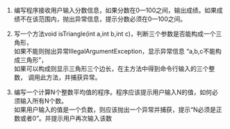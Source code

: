 1.  编写程序接收用户输入分数信息，如果分数在0—100之间，输出成绩。如果成绩不在该范围内，抛出异常信息，提示分数必须在0—100之间。    


2.  写一个方法void isTriangle(int a,int b,int c)，判断三个参数是否能构成一个三角形，     
如果不能则抛出异常IllegalArgumentException，显示异常信息 “a,b,c不能构成三角形”，    
如果可以构成则显示三角形三个边长，在主方法中得到命令行输入的三个整数， 调用此方法，并捕获异常。    


3.  编写一个计算N个整数平均值的程序。程序应该提示用户输入N的值，如何必须输入所有N个数。   
如果用户输入的值是一个负数，则应该抛出一个异常并捕获，提示“N必须是正数或者0”。并提示用户再次输入该数   